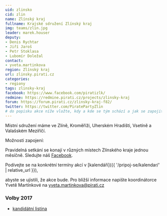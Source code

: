 ```yaml
---
uid: zlinsko
cid: zlin
name: Zlínský kraj
fullname: Krajské sdružení Zlínský kraj
img: teams/zlin.jpg
leader: marek.houser
deputy:
- Denis Rychtar
- Jiří Jaroš
- Petr Stoklasa
- Lubomír Doležal
contact:
- yveta.martinkova
region: Zlínský kraj
url: zlinsky.pirati.cz
categories:
- regiony
tags: zlinsky-kraj
facebook: https://www.facebook.com/piratizlk/
redmine: https://redmine.pirati.cz/projects/zlinsky-kraj
forum: https://forum.pirati.cz/zlinsky-kraj-f82/
twitter: https://twitter.com/PiratePartyZlin
# do popisku akce níže vložte, kdy a kde se tým schází a jak se zapojit
---
```



Místní sdružení máme ve Zlíně, Kroměříži, Uherském Hradišti, Vsetíně a Valašském Meziříčí.

Možnosti zapojení:

Pravidelná setkání se konají v různých místech Zlínského kraje jednou měsíčně. Sledujte náš 
[Facebook](https://www.facebook.com/pg/piratizlk/events/).

Podívejte se na konkrétní termíny akcí v [kalendáři]({{ '/pripoj-se/kalendar/' | relative_url }}),

abyste se ujistili, že akce bude. 
Pro bližší informace napište koordinátorce Yvetě Martínkové na yveta.martinkova@pirati.cz

### Volby 2017
* [kandidátní listina](https://www.pirati.cz/volby/2017/zlinsko/)
